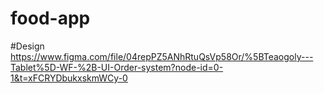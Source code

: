 # food-app
#Design
https://www.figma.com/file/04repPZ5ANhRtuQsVp58Or/%5BTeaogoly---Tablet%5D-WF-%2B-UI-Order-system?node-id=0-1&t=xFCRYDbukxskmWCy-0
